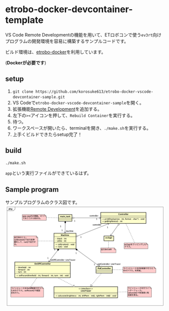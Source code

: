 # etrobo-docker-devcontainer-template

VS Code Remote Developmentの機能を用いて、ETロボコンで使う`ev3rt`向けプログラムの開発環境を容易に構築するサンプルコードです。

ビルド環境は、[etrobo-docker](https://hub.docker.com/r/korosuke613/etrobo-docker/)を利用しています。

(**Dockerが必要です**)

## setup

1. `git clone https://github.com/korosuke613/etrobo-docker-vscode-devcontainer-sample.git`
2. VS Codeで`etrobo-docker-vscode-devcontainer-sample`を開く。
3. 拡張機能[Remote Development](https://marketplace.visualstudio.com/items?itemName=ms-vscode-remote.vscode-remote-extensionpack)を追加する。
4. 左下の`><`アイコンを押して、`Rebuild Container`を実行する。
5. 待つ。
6. ワークスペースが開いたら、terminalを開き、`./make.sh`を実行する。
7. 上手くビルドできたらsetup完了！

## build

```bash
./make.sh
```

`app`という実行ファイルができているはず。

## Sample program
サンプルプログラムのクラス図です。
![Class diagram](./class_diagram.png "Class diagram")


